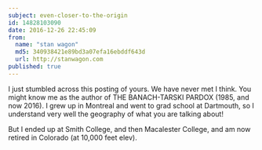 ```yaml
---
subject: even-closer-to-the-origin
id: 14828103090
date: 2016-12-26 22:45:09
from:
  name: "stan wagon"
  md5: 340938421e89bd3a07efa16ebddf643d
  url: http://stanwagon.com
published: true
---
```

I just stumbled across this posting of yours. We have never met I think. You might know me as the author of THE BANACH-TARSKI PARDOX (1985, and now 2016). I grew up in Montreal and went to grad school at Dartmouth, so I understand very well the geography of what you are talking about! 

But I ended up at Smith College, and then Macalester College, and am now retired in Colorado (at 10,000 feet elev).
